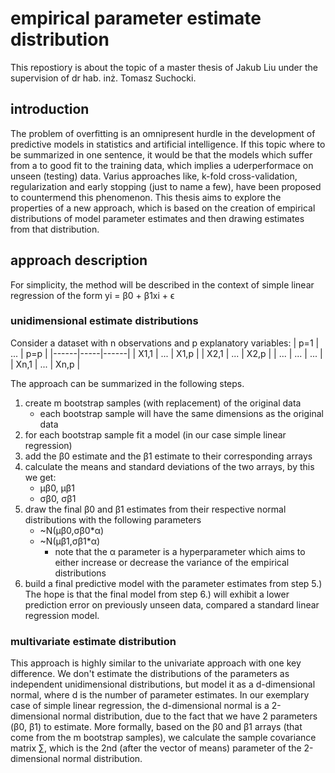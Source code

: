 # empirical parameter estimate distribution
This repostiory is about the topic of a master thesis of Jakub Liu under the supervision of dr hab. inż. Tomasz Suchocki.

## introduction
The problem of overfitting is an omnipresent hurdle in the development of predictive models in statistics and artificial intelligence.
If this topic where to be summarized in one sentence, it would be that the models which suffer from a to good fit to the training data, which implies
a uderperformace on unseen (testing) data. Varius approaches like, k-fold cross-validation, regularization and early stopping (just to name a few), have been proposed
to countermend this phenomenon. This thesis aims to explore the properties of a new approach, which is based on the creation of empirical distributions of model parameter
estimates and then drawing estimates from that distribution.

## approach description
For simplicity, the method will be described in the context of simple linear regression of the form yi = β0 + β1xi + ϵ
### unidimensional estimate distributions
Consider a dataset with n observations and p explanatory variables:
| p=1  | ... | p=p  |
|------|-----|------|
| X1,1 | ... | X1,p |
| X2,1 | ... | X2,p |
| ...  | ... | ...  |
| Xn,1 | ... | Xn,p |

The approach can be summarized in the following steps.
1. create m bootstrap samples (with replacement) of the original data
    - each bootstrap sample will have the same dimensions as the original data
2. for each bootstrap sample fit a model (in our case simple linear regression)
3. add the β0 estimate and the β1 estimate to their corresponding arrays
4. calculate the means and standard deviations of the two arrays, by this we get:
    - μβ0, μβ1
    - σβ0, σβ1
5. draw the final β0 and β1 estimates from their respective normal distributions with the following parameters
    - ~N(μβ0,σβ0*α)
    - ~N(μβ1,σβ1*α)
      * note that the α parameter is a hyperparameter which aims to either increase or decrease the variance of the empirical distributions
6. build a final predictive model with the parameter estimates from step 5.)
The hope is that the final model from step 6.) will exhibit a lower prediction error on previously unseen data, compared a standard linear
regression model.

### multivariate estimate distribution
This approach is highly similar to the univariate approach with one key difference. We don't estimate the distributions of the parameters
as independent unidimensional distributions, but model it as a d-dimensional normal, where d is the number of parameter estimates. In our exemplary
case of simple linear regression, the d-dimensional normal is a 2-dimensional normal distribution, due to the fact that we have 2 parameters (β0, β1)
to estimate. More formally, based on the β0 and β1 arrays (that come from the m bootstrap samples), we calculate the sample covariance matrix ∑, which
is the 2nd (after the vector of means) parameter of the 2-dimensional normal distribution.

